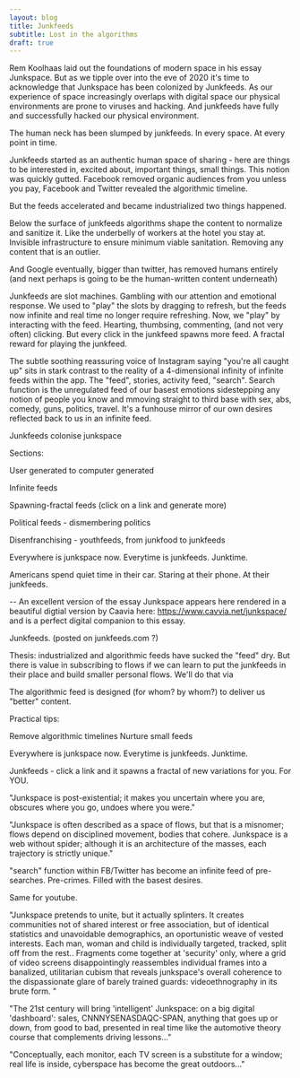 ```yaml
---
layout: blog
title: Junkfeeds
subtitle: Lost in the algorithms
draft: true
---
```


Rem Koolhaas laid out the foundations of modern space in his essay Junkspace. But as we tipple over into the eve of 2020 it's time to acknowledge that Junkspace has been colonized by Junkfeeds. As our experience of space increasingly overlaps with digital space our physical environments are prone to viruses and hacking. And junkfeeds have fully and successfully hacked our physical environment.

The human neck has been slumped by junkfeeds. In every space. At every point in time.

Junkfeeds started as an authentic human space of sharing - here are things to be interested in, excited about, important things, small things. This notion was quickly gutted. Facebook removed organic audiences from you unless you pay, Facebook and Twitter revealed the algorithmic timeline.

But the feeds accelerated and became industrialized two things happened.

Below the surface of junkfeeds algorithms shape the content to normalize and sanitize it. Like the underbelly of workers at the hotel you stay at. Invisible infrastructure to ensure minimum viable sanitation. Removing any content that is an outlier.

And Google eventually, bigger than twitter, has removed humans entirely (and next perhaps is going to be the human-written content underneath)

Junkfeeds are slot machines. Gambling with our attention and emotional response. We used to "play" the slots by dragging to refresh, but the feeds now infinite and real time no longer require refreshing. Now, we "play" by interacting with the feed. Hearting, thumbsing, commenting, (and not very often) clicking. But every click in the junkfeed spawns more feed. A fractal reward for playing the junkfeed.

The subtle soothing reassuring voice of Instagram saying "you're all caught up" sits in stark contrast to the reality of a 4-dimensional infinity of infinite feeds within the app. The "feed", stories, activity feed, "search". Search function is the unregulated feed of our basest emotions sidestepping any notion of people you know and mmoving straight to third base with sex, abs, comedy, guns, politics, travel. It's a funhouse mirror of our own desires reflected back to us in an infinite feed.






Junkfeeds colonise junkspace

Sections:

User generated to computer generated

Infinite feeds

Spawning-fractal feeds (click on a link and generate more)

Political feeds - dismembering politics

Disenfranchising - youthfeeds, from junkfood to junkfeeds

Everywhere is junkspace now. Everytime is junkfeeds. Junktime.


Americans spend quiet time in their car. Staring at their phone. At their junkfeeds.


--
An excellent version of the essay Junkspace appears here rendered in a beautiful digtial version by Caavia here: https://www.cavvia.net/junkspace/ and is a perfect digital companion to this essay.


Junkfeeds. (posted on junkfeeds.com ?)

Thesis: industrialized and algorithmic feeds have sucked the "feed" dry. But there is value in subscribing to flows if we can learn to put the junkfeeds in their place and build smaller personal flows. We'll do that via 


The algorithmic feed is designed (for whom? by whom?) to deliver us "better" content.

Practical tips:

Remove algorithmic timelines
Nurture small feeds


Everywhere is junkspace now. Everytime is junkfeeds. Junktime.

Junkfeeds - click a link and it spawns a fractal of new variations for you. For YOU.

"Junkspace is post-existential; it makes you uncertain where you are, obscures where you go, undoes where you were."

"Junkspace is often described as a space of flows, but that is a misnomer; flows depend on disciplined movement, bodies that cohere. Junkspace is a web without spider; although it is an architecture of the masses, each trajectory is strictly unique."

"search" function within FB/Twitter has become an infinite feed of pre-searches. Pre-crimes. Filled with the basest desires.

Same for youtube.

"Junkspace pretends to unite, but it actually splinters. It creates communities not of shared interest or free association, but of identical statistics and unavoidable demographics, an oportunistic weave of vested interests. Each man, woman and child is individually targeted, tracked, split off from the rest.. Fragments come together at 'security' only, where a grid of video screens disappointingly reassembles individual frames into a banalized, utilitarian cubism that reveals junkspace's overall coherence to the dispassionate glare of barely trained guards: videoethnography in its brute form. "

"The 21st century will bring 'intelligent' Junkspace: on a big digital 'dashboard': sales, CNNNYSENASDAQC-SPAN, anything that goes up or down, from good to bad, presented in real time like the automotive theory course that complements driving lessons..."

"Conceptually, each monitor, each TV screen is a substitute for a window; real life is inside, cyberspace has become the great outdoors..."